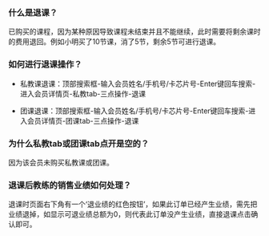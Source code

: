 ### 什么是退课？

已购买的课程，因为某种原因导致课程未结束并且不能继续，此时需要将剩余课时的费用退回。例如小明买了10节课，消了5节，剩余5节可进行退课。

### 如何进行退课操作？

- 私教课退课：顶部搜索框-输入会员姓名/手机号/卡芯片号-Enter键回车搜索-进入会员详情页-私教tab-三点操作-退课

- 团课退课：顶部搜索框-输入会员姓名/手机号/卡芯片号-Enter键回车搜索-进入会员详情页-团课tab-三点操作-退课


### 为什么私教tab或团课tab点开是空的？

因为该会员未购买私教课或团课。

### 退课后教练的销售业绩如何处理？

退课时页面右下角有一个‘退业绩的红色按钮’，如果此订单已经产生业绩，需先把业绩退掉，如显示可退业绩总额为0，则代表此订单没产生业绩，直接退课点击确认即可。


